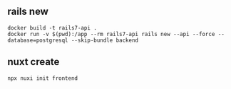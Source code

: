 ## rails new
```
docker build -t rails7-api .
docker run -v $(pwd):/app --rm rails7-api rails new --api --force --database=postgresql --skip-bundle backend
```

## nuxt create
```
npx nuxi init frontend
```
